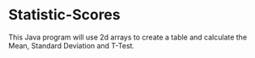 # Statistic-Scores
This Java program will use 2d arrays to create a table and calculate the Mean, Standard Deviation and T-Test. 

